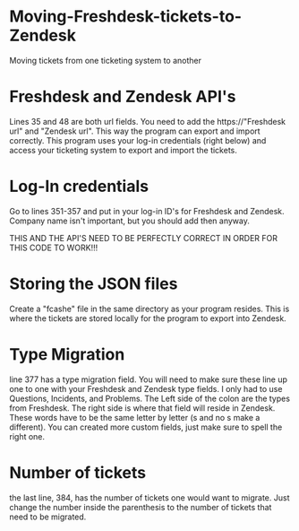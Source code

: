 Moving-Freshdesk-tickets-to-Zendesk
===================================
Moving tickets from one ticketing system to another

Freshdesk and Zendesk API's
===========================
Lines 35 and 48 are both url fields. You need to add the https://"Freshdesk url" and "Zendesk url". This way the program can export and import correctly. This program uses your log-in credentials (right below) and access your ticketing system to export and import the tickets.

Log-In credentials
===================================
Go to lines 351-357 and put in your log-in ID's for Freshdesk and Zendesk. Company name isn't important, but you should add then anyway.

THIS AND THE API'S NEED TO BE PERFECTLY CORRECT IN ORDER FOR THIS CODE TO WORK!!!

Storing the JSON files
======================
Create a "fcashe" file in the same directory as your program resides. This is where the tickets are stored locally for the program to export into Zendesk. 

Type Migration
==============
line 377 has a type migration field. You will need to make sure these line up one to one with your Freshdesk and Zendesk type fields. I only had to use Questions, Incidents, and Problems. The Left side of the colon are the types from Freshdesk. The right side is where that field will reside in Zendesk. These words have to be the same letter by letter (s and no s make a different). You can created more custom fields, just make sure to spell the right one.

Number of tickets
==================
the last line, 384, has the number of tickets one would want to migrate. Just change the number inside the parenthesis to the number of tickets that need to be migrated.

